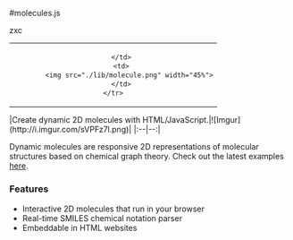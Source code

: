 #molecules.js

<table style="width:100%">
	<tr>zxc
		<td align="center">
			
		</td>
		<td>
			<img src="./lib/molecule.png" width="45%">
		</td>
	</tr>
</table>
|Create dynamic 2D molecules with HTML/JavaScript.|![Imgur](http://i.imgur.com/sVPFz7l.png)|
|:--|--:|

Dynamic molecules are responsive 2D representations of molecular structures based on chemical graph theory. Check out the latest examples [here](http://bl.ocks.org/chemplexity/raw/bcd198a9604d8943b5dc/).
  
### Features
* Interactive 2D molecules that run in your browser
* Real-time SMILES chemical notation parser
* Embeddable in HTML websites

